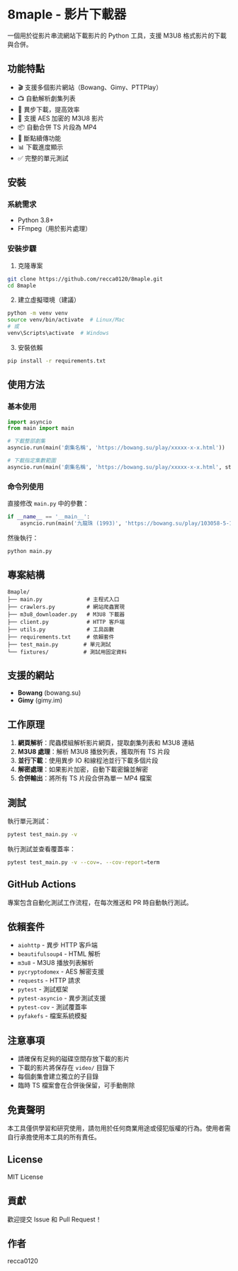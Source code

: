 # 8maple - 影片下載器

一個用於從影片串流網站下載影片的 Python 工具，支援 M3U8 格式影片的下載與合併。

## 功能特點

- 🎬 支援多個影片網站（Bowang、Gimy、PTTPlay）
- 📺 自動解析劇集列表
- 🔄 異步下載，提高效率
- 🔐 支援 AES 加密的 M3U8 影片
- 📦 自動合併 TS 片段為 MP4
- 🔄 斷點續傳功能
- 📊 下載進度顯示
- ✅ 完整的單元測試

## 安裝

### 系統需求

- Python 3.8+
- FFmpeg（用於影片處理）

### 安裝步驟

1. 克隆專案
```bash
git clone https://github.com/recca0120/8maple.git
cd 8maple
```

2. 建立虛擬環境（建議）
```bash
python -m venv venv
source venv/bin/activate  # Linux/Mac
# 或
venv\Scripts\activate  # Windows
```

3. 安裝依賴
```bash
pip install -r requirements.txt
```

## 使用方法

### 基本使用

```python
import asyncio
from main import main

# 下載整部劇集
asyncio.run(main('劇集名稱', 'https://bowang.su/play/xxxxx-x-x.html'))

# 下載指定集數範圍
asyncio.run(main('劇集名稱', 'https://bowang.su/play/xxxxx-x-x.html', start=1, end=10))
```

### 命令列使用

直接修改 `main.py` 中的參數：

```python
if __name__ == '__main__':
    asyncio.run(main('九龍珠 (1993)', 'https://bowang.su/play/103058-5-1.html'))
```

然後執行：
```bash
python main.py
```

## 專案結構

```
8maple/
├── main.py              # 主程式入口
├── crawlers.py          # 網站爬蟲實現
├── m3u8_downloader.py   # M3U8 下載器
├── client.py            # HTTP 客戶端
├── utils.py             # 工具函數
├── requirements.txt     # 依賴套件
├── test_main.py        # 單元測試
└── fixtures/           # 測試用固定資料
```

## 支援的網站

- **Bowang** (bowang.su)
- **Gimy** (gimy.im)

## 工作原理

1. **網頁解析**：爬蟲模組解析影片網頁，提取劇集列表和 M3U8 連結
2. **M3U8 處理**：解析 M3U8 播放列表，獲取所有 TS 片段
3. **並行下載**：使用異步 IO 和線程池並行下載多個片段
4. **解密處理**：如果影片加密，自動下載密鑰並解密
5. **合併輸出**：將所有 TS 片段合併為單一 MP4 檔案

## 測試

執行單元測試：
```bash
pytest test_main.py -v
```

執行測試並查看覆蓋率：
```bash
pytest test_main.py -v --cov=. --cov-report=term
```

## GitHub Actions

專案包含自動化測試工作流程，在每次推送和 PR 時自動執行測試。

## 依賴套件

- `aiohttp` - 異步 HTTP 客戶端
- `beautifulsoup4` - HTML 解析
- `m3u8` - M3U8 播放列表解析
- `pycryptodomex` - AES 解密支援
- `requests` - HTTP 請求
- `pytest` - 測試框架
- `pytest-asyncio` - 異步測試支援
- `pytest-cov` - 測試覆蓋率
- `pyfakefs` - 檔案系統模擬

## 注意事項

- 請確保有足夠的磁碟空間存放下載的影片
- 下載的影片將保存在 `video/` 目錄下
- 每個劇集會建立獨立的子目錄
- 臨時 TS 檔案會在合併後保留，可手動刪除

## 免責聲明

本工具僅供學習和研究使用，請勿用於任何商業用途或侵犯版權的行為。使用者需自行承擔使用本工具的所有責任。

## License

MIT License

## 貢獻

歡迎提交 Issue 和 Pull Request！

## 作者

recca0120